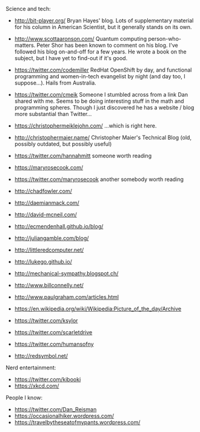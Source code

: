 Science and tech:

 - http://bit-player.org/
   Bryan Hayes' blog.  Lots of supplementary material for his column
   in American Scientist, but it generally stands on its own.

 - http://www.scottaaronson.com/
   Quantum computing person-who-matters.  Peter Shor has been known to
   comment on his blog.  I've followed his blog on-and-off for a few
   years.  He wrote a book on the subject, but I have yet to find-out
   if it's good.

 - https://twitter.com/codemiller
   RedHat OpenShift by day, and functional programming and
   women-in-tech evangelist by night (and day too, I suppose...).
   Hails from Australia.

 - https://twitter.com/cmeik
   Someone I stumbled across from a link Dan shared with me.  Seems to
   be doing interesting stuff in the math and programming spheres.
   Though I just discovered he has a website / blog more substantial
   than Twitter...

 - https://christophermeiklejohn.com/
   ...which is right here.

 - http://christophermaier.name/
   Christopher Maier's Technical Blog
   (old, possibly outdated, but possibly useful)

 - https://twitter.com/hannahmitt
   someone worth reading

 - https://maryrosecook.com/
 - https://twitter.com/maryrosecook
   another somebody worth reading

 - http://chadfowler.com/
 - http://daemianmack.com/
 - http://david-mcneil.com/
 - http://ecmendenhall.github.io/blog/
 - http://juliangamble.com/blog/
 - http://littleredcomputer.net/
 - http://lukego.github.io/
 - http://mechanical-sympathy.blogspot.ch/
 - http://www.billconnelly.net/
 - http://www.paulgraham.com/articles.html
 - https://en.wikipedia.org/wiki/Wikipedia:Picture_of_the_day/Archive
 - https://twitter.com/ksylor
 - https://twitter.com/scarletdrive
 - https://twitter.com/humansofny
 - http://redsymbol.net/

Nerd entertainment:

 - https://twitter.com/kibooki
 - https://xkcd.com/

People I know:

 - https://twitter.com/Dan_Reisman
 - https://occasionalhiker.wordpress.com/
 - https://travelbytheseatofmypants.wordpress.com/
